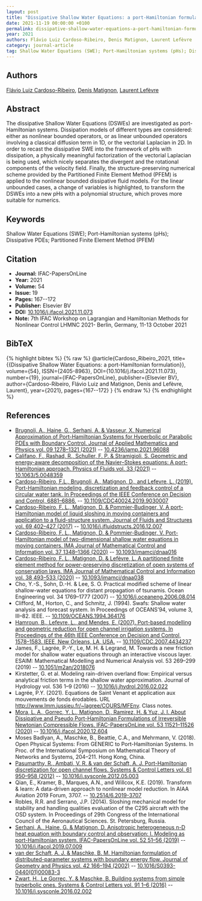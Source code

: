 ```yaml
---
layout: post
title: "Dissipative Shallow Water Equations: a port-Hamiltonian formulation"
date: 2021-11-19 00:00:00 +0100
permalink: dissipative-shallow-water-equations-a-port-hamiltonian-formulation
year: 2021
authors: Flávio Luiz Cardoso-Ribeiro, Denis Matignon, Laurent Lefèvre
category: journal-article
tag: Shallow Water Equations (SWE); Port-Hamiltonian systems (pHs); Dissipative PDEs; Partitioned Finite Element Method (PFEM)
---
```

 
## Authors
[Flávio Luiz Cardoso-Ribeiro](authors/flavio-luiz-cardoso-ribeiro), [Denis Matignon](authors/denis-matignon), [Laurent Lefèvre](authors/laurent-lefevre)
 
## Abstract
The dissipative Shallow Water Equations (DSWEs) are investigated as port-Hamiltonian systems. Dissipation models of different types are considered: either as nonlinear bounded operators, or as linear unbounded operators involving a classical diffusion term in 1D, or the vectorial Laplacian in 2D. In order to recast the dissipative SWE into the framework of pHs with dissipation, a physically meaningful factorization of the vectorial Laplacian is being used, which nicely separates the divergent and the rotational components of the velocity field. Finally, the structure-preserving numerical scheme provided by the Partitioned Finite Element Method (PFEM) is applied to the nonlinear bounded dissipative fluid models. For the linear unbounded cases, a change of variables is highlighted, to transform the DSWEs into a new pHs with a polynomial structure, which proves more suitable for numerics.
 
## Keywords
Shallow Water Equations (SWE); Port-Hamiltonian systems (pHs); Dissipative PDEs; Partitioned Finite Element Method (PFEM)
 
## Citation
- **Journal:** IFAC-PapersOnLine
- **Year:** 2021
- **Volume:** 54
- **Issue:** 19
- **Pages:** 167--172
- **Publisher:** Elsevier BV
- **DOI:** [10.1016/j.ifacol.2021.11.073](https://doi.org/10.1016/j.ifacol.2021.11.073)
- **Note:** 7th IFAC Workshop on Lagrangian and Hamiltonian Methods for Nonlinear Control LHMNC 2021- Berlin, Germany, 11-13 October 2021
 
## BibTeX
{% highlight bibtex %}
{% raw %}
@article{Cardoso_Ribeiro_2021,
  title={{Dissipative Shallow Water Equations: a port-Hamiltonian formulation}},
  volume={54},
  ISSN={2405-8963},
  DOI={10.1016/j.ifacol.2021.11.073},
  number={19},
  journal={IFAC-PapersOnLine},
  publisher={Elsevier BV},
  author={Cardoso-Ribeiro, Flávio Luiz and Matignon, Denis and Lefèvre, Laurent},
  year={2021},
  pages={167--172}
}
{% endraw %}
{% endhighlight %}
 
## References
- [Brugnoli, A., Haine, G., Serhani, A. & Vasseur, X. Numerical Approximation of Port-Hamiltonian Systems for Hyperbolic or Parabolic PDEs with Boundary Control. Journal of Applied Mathematics and Physics vol. 09 1278–1321 (2021)](numerical-approximation-of-port-hamiltonian-systems-for-hyperbolic-or-parabolic-pdes-with-boundary-control) -- [10.4236/jamp.2021.96088](https://doi.org/10.4236/jamp.2021.96088)
- [Califano, F., Rashad, R., Schuller, F. P. & Stramigioli, S. Geometric and energy-aware decomposition of the Navier–Stokes equations: A port-Hamiltonian approach. Physics of Fluids vol. 33 (2021)](geometric-and-energy-aware-decomposition-of-the-navier-stokes-equations-a-port-hamiltonian-approach) -- [10.1063/5.0048359](https://doi.org/10.1063/5.0048359)
- [Cardoso-Ribeiro, F.L., Brugnoli, A., Matignon, D., and Lefevre, L. (2019). Port-Hamiltonian modeling, discretization and feedback control of a circular water tank. In Proceedings of the IEEE Conference on Decision and Control, 6881–6886.](port-hamiltonian-modeling-discretization-and-feedback-control-of-a-circular-water-tank) -- [10.1109/CDC40024.2019.9030007](https://doi.org/10.1109/CDC40024.2019.9030007)
- [Cardoso-Ribeiro, F. L., Matignon, D. & Pommier-Budinger, V. A port-Hamiltonian model of liquid sloshing in moving containers and application to a fluid-structure system. Journal of Fluids and Structures vol. 69 402–427 (2017)](a-port-hamiltonian-model-of-liquid-sloshing-in-moving-containers-and-application-to-a-fluid-structure-system) -- [10.1016/j.jfluidstructs.2016.12.007](https://doi.org/10.1016/j.jfluidstructs.2016.12.007)
- [Cardoso-Ribeiro, F. L., Matignon, D. & Pommier-Budinger, V. Port-Hamiltonian model of two-dimensional shallow water equations in moving containers. IMA Journal of Mathematical Control and Information vol. 37 1348–1366 (2020)](port-hamiltonian-model-of-two-dimensional-shallow-water-equations-in-moving-containers) -- [10.1093/imamci/dnaa016](https://doi.org/10.1093/imamci/dnaa016)
- [Cardoso-Ribeiro, F. L., Matignon, D. & Lefèvre, L. A partitioned finite element method for power-preserving discretization of open systems of conservation laws. IMA Journal of Mathematical Control and Information vol. 38 493–533 (2020)](a-partitioned-finite-element-method-for-power-preserving-discretization-of-open-systems-of-conservation-laws) -- [10.1093/imamci/dnaa038](https://doi.org/10.1093/imamci/dnaa038)
- Cho, Y.-S., Sohn, D.-H. & Lee, S. O. Practical modified scheme of linear shallow-water equations for distant propagation of tsunamis. Ocean Engineering vol. 34 1769–1777 (2007) -- [10.1016/j.oceaneng.2006.08.014](https://doi.org/10.1016/j.oceaneng.2006.08.014)
- Clifford, M., Horton, C., and Schmitz, J. (1994). Swafs: Shallow water analysis and forecast system. In Proceedings of OCEANS’94, volume 3, III–82. IEEE. -- [10.1109/OCEANS.1994.364176](https://doi.org/10.1109/OCEANS.1994.364176)
- [Hamroun, B., Lefevre, L., and Mendes, E. (2007). Port-based modelling and geometric reduction for open channel irrigation systems. In Proceedings of the 46th IEEE Conference on Decision and Control, 1578–1583. IEEE, New Orleans, LA, USA.](port-based-modelling-and-geometric-reduction-for-open-channel-irrigation-systems) -- [10.1109/CDC.2007.4434237](https://doi.org/10.1109/CDC.2007.4434237)
- James, F., Lagrée, P.-Y., Le, M. H. & Legrand, M. Towards a new friction model for shallow water equations through an interactive viscous layer. ESAIM: Mathematical Modelling and Numerical Analysis vol. 53 269–299 (2019) -- [10.1051/m2an/2018076](https://doi.org/10.1051/m2an/2018076)
- Kirstetter, G. et al. Modeling rain-driven overland flow: Empirical versus analytical friction terms in the shallow water approximation. Journal of Hydrology vol. 536 1–9 (2016) -- [10.1016/j.jhydrol.2016.02.022](https://doi.org/10.1016/j.jhydrol.2016.02.022)
- Lagrée, P.Y. (2021). Equations de Saint Venant et application aux mouvements de fonds érodables. URL http://www.lmm.jussieu.fr/~lagree/COURS/MFEnv. Class notes.
- [Mora, L. A., Gorrec, Y. L., Matignon, D., Ramirez, H. & Yuz, J. I. About Dissipative and Pseudo Port-Hamiltonian Formulations of Irreversible Newtonian Compressible Flows. IFAC-PapersOnLine vol. 53 11521–11526 (2020)](about-dissipative-and-pseudo-port-hamiltonian-formulations-of-irreversible-newtonian-compressible-flows) -- [10.1016/j.ifacol.2020.12.604](https://doi.org/10.1016/j.ifacol.2020.12.604)
- Moses Badlyan, A., Maschke, B., Beattie, C.A., and Mehrmann, V. (2018). Open Physical Systems: From GENERIC to Port-Hamiltonian Systems. In Proc. of the International Symposium on Mathematical Theory of Networks and Systems, 204–211. Hong Kong, China.
- [Pasumarthy, R., Ambati, V. R. & van der Schaft, A. J. Port-Hamiltonian discretization for open channel flows. Systems &amp; Control Letters vol. 61 950–958 (2012)](port-hamiltonian-discretization-for-open-channel-flows) -- [10.1016/j.sysconle.2012.05.003](https://doi.org/10.1016/j.sysconle.2012.05.003)
- Qian, E., Kramer, B., Marques, A.N., and Willcox, K.E. (2019). Transform & learn: A data-driven approach to nonlinear model reduction. In AIAA Aviation 2019 Forum, 3707. -- [10.2514/6.2019-3707](https://doi.org/10.2514/6.2019-3707)
- Robles, R.R. and Serrano, J.P. (2014). Sloshing mechanical model for stability and handling qualities evaluation of the C295 aircraft with the OSD system. In Proceedings of 29th Congress of the International Council of the Aeronautical Sciences. St. Petersburg, Russia.
- [Serhani, A., Haine, G. & Matignon, D. Anisotropic heterogeneous n-D heat equation with boundary control and observation: I. Modeling as port-Hamiltonian system. IFAC-PapersOnLine vol. 52 51–56 (2019)](anisotropic-heterogeneous-n-d-heat-equation-with-boundary-control-and-observation-i-modeling-as-port-hamiltonian-system) -- [10.1016/j.ifacol.2019.07.009](https://doi.org/10.1016/j.ifacol.2019.07.009)
- [van der Schaft, A. J. & Maschke, B. M. Hamiltonian formulation of distributed-parameter systems with boundary energy flow. Journal of Geometry and Physics vol. 42 166–194 (2002)](hamiltonian-formulation-of-distributed-parameter-systems-with-boundary-energy-flow) -- [10.1016/S0393-0440(01)00083-3](https://doi.org/10.1016/S0393-0440(01)00083-3)
- [Zwart, H., Le Gorrec, Y. & Maschke, B. Building systems from simple hyperbolic ones. Systems &amp; Control Letters vol. 91 1–6 (2016)](building-systems-from-simple-hyperbolic-ones) -- [10.1016/j.sysconle.2016.02.002](https://doi.org/10.1016/j.sysconle.2016.02.002)

